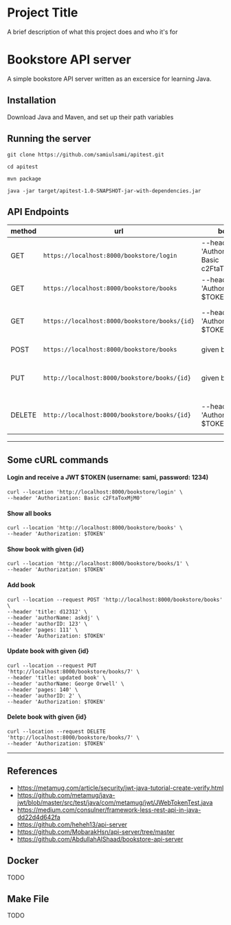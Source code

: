 
# Project Title

A brief description of what this project does and who it's for

# Bookstore API server

A simple bookstore API server written as an excersice for learning Java.

## Installation

Download Java and Maven, and set up their path variables

## Running the server

`git clone https://github.com/samiulsami/apitest.git`

`cd apitest`

`mvn package`

`java -jar target/apitest-1.0-SNAPSHOT-jar-with-dependencies.jar`


## API Endpoints

|method|url|body|actions|
|---|---|---|---|
|GET|`https://localhost:8000/bookstore/login`|--header 'Authorization: Basic c2FtaToxMjM0'|returns a JWT token $TOKEN|
|GET|`https://localhost:8000/bookstore/books`|--header 'Authorization: $TOKEN'|returns all books|
|GET|`https://localhost:8000/bookstore/books/{id}`|--header 'Authorization: $TOKEN'|returns book with given id|
|POST|`https://localhost:8000/bookstore/books`|  given below| adds a book|
|PUT|`http://localhost:8000/bookstore/books/{id}`| given below|updates book with given id|
|DELETE|`http://localhost:8000/bookstore/books/{id}`|--header 'Authorization: $TOKEN'|deletes book with given id|

---

## Some cURL commands
#### Login and receive a JWT $TOKEN (username: sami, password: 1234)
```
curl --location 'http://localhost:8000/bookstore/login' \
--header 'Authorization: Basic c2FtaToxMjM0'
```
#### Show all books
```
curl --location 'http://localhost:8000/bookstore/books' \
--header 'Authorization: $TOKEN'
```
#### Show book with given {id}
```
curl --location 'http://localhost:8000/bookstore/books/1' \
--header 'Authorization: $TOKEN'
```
#### Add book
```
curl --location --request POST 'http://localhost:8000/bookstore/books' \
--header 'title: d12312' \
--header 'authorName: askdj' \
--header 'authorID: 123' \
--header 'pages: 111' \
--header 'Authorization: $TOKEN'
```
#### Update book with given {id}
```
curl --location --request PUT 'http://localhost:8000/bookstore/books/7' \
--header 'title: updated book' \
--header 'authorName: George Orwell' \
--header 'pages: 140' \
--header 'authorID: 2' \
--header 'Authorization: $TOKEN'
```
#### Delete book with given {id}
```    
curl --location --request DELETE 'http://localhost:8000/bookstore/books/7' \
--header 'Authorization: $TOKEN'
```
----

## References

- https://metamug.com/article/security/jwt-java-tutorial-create-verify.html
- https://github.com/metamug/java-jwt/blob/master/src/test/java/com/metamug/jwt/JWebTokenTest.java
- https://medium.com/consulner/framework-less-rest-api-in-java-dd22d4d642fa
- https://github.com/heheh13/api-server
- https://github.com/MobarakHsn/api-server/tree/master
- https://github.com/AbdullahAlShaad/bookstore-api-server


## Docker

TODO


## Make File
TODO